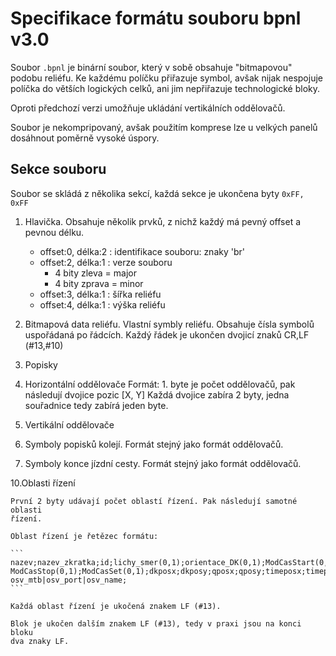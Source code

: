 # Specifikace formátu souboru bpnl v3.0

Soubor `.bpnl` je binární soubor, který v sobě obsahuje "bitmapovou" podobu
reliéfu. Ke každému políčku přiřazuje symbol, avšak nijak nespojuje políčka
do větších logických celků, ani jim nepřiřazuje technologické bloky.

Oproti předchozí verzi umožňuje ukládání vertikálních oddělovačů.

Soubor je nekompripovaný, avšak použitím komprese lze u velkých panelů dosáhnout
poměrně vysoké úspory.

## Sekce souboru

Soubor se skládá z několika sekcí, každá sekce je ukončena byty `0xFF, 0xFF`

 1. Hlavička.
    Obsahuje několik prvků, z nichž každý má pevný offset a pevnou délku.

    * offset:0, délka:2 : identifikace souboru: znaky 'br'
    * offset:2, délka:1 : verze souboru
      - 4 bity zleva = major
      - 4 bity zprava = minor
    * offset:3, délka:1 : šířka reliéfu
    * offset:4, délka:1 : výška reliéfu

 2. Bitmapová data reliéfu.
    Vlastní symbly reliéfu. Obsahuje čísla symbolů uspořádaná po řádcích.
    Každý řádek je ukončen dvojicí znaků CR,LF (#13,#10)

 4. Popisky

 6. Horizontální oddělovače
    Formát: 1. byte je počet oddělovačů, pak následují dvojice pozic [X, Y]
    Každá dvojice zabíra 2 byty, jedna souřadnice tedy zabírá jeden byte.

 7. Vertikální oddělovače

 8. Symboly popisků kolejí.
    Formát stejný jako formát oddělovačů.

 9. Symboly konce jízdní cesty.
    Formát stejný jako formát oddělovačů.

 10.Oblasti řízení

    První 2 byty udávají počet oblastí řízení. Pak následují samotné oblasti
    řízení.

    Oblast řízení je řetězec formátu:

    ```
    nazev;nazev_zkratka;id;lichy_smer(0,1);orientace_DK(0,1);ModCasStart(0,1);
    ModCasStop(0,1);ModCasSet(0,1);dkposx;dkposy;qposx;qposy;timeposx;timeposy;
    osv_mtb|osv_port|osv_name;
    ```

    Každá oblast řízení je ukočená znakem LF (#13).

    Blok je ukočen dalším znakem LF (#13), tedy v praxi jsou na konci bloku
    dva znaky LF.
